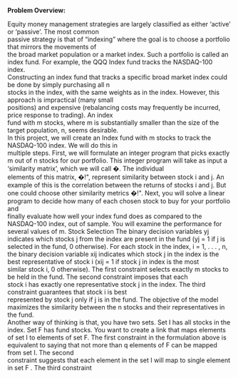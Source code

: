 **Problem Overview:**

Equity	money	management	strategies	are	largely	classified	as	either	‘active’	or	‘passive’.	The	most	common	
passive	strategy	is	that	of	“indexing” where	the	goal	is	to	choose	a	portfolio	that	mirrors	the	movements	of	
the	broad	market	population	or	a	market	index.	Such	a	portfolio	is	called	an	index	fund.	For	example,	the	QQQ	
Index	fund	tracks	the	NASDAQ-100	index.	
Constructing	an	index	fund	that	tracks	a	specific	broad	market	index	could	be	done	by	simply	purchasing	all	n	
stocks	in	the	index,	with	the	same	weights	as	in	the	index.	However, this	approach	is	impractical	(many	small	
positions)	and	expensive	(rebalancing	costs	may	frequently	be	incurred,	price	response	to	trading).	An	index	
fund	with	m stocks,	where	m is	substantially	smaller	than	the	size	of	the	target	population, n,	seems	desirable.	
In	this	project,	we	will	create	an	Index	fund	with	m stocks	to	track	the	NASDAQ-100	index.	We	will	do	this	in	
multiple	steps.	First,	we	will	formulate	an	integer	program	that	picks	exactly	m out	of	n	stocks	for	our	
portfolio.	This	integer	program	will	take	as	input	a	‘similarity	matrix’,	which	we	will	call	�.	The	individual	
elements	of	this	matrix,	�!", represent	similarity	between	stock	i	and	j.	An	example	of	this	is	the	correlation	
between	the	returns	of	stocks	i	and	j.	But	one	could	choose	other	similarity	metrics	�!".
Next,	you will	solve	a	linear	program	to	decide	how	many	of	each	chosen	stock	to	buy	for	your portfolio and	
finally	evaluate	how	well	your	index	fund	does	as	compared	to	the	NASDAQ-100	index,	out	of	sample. You	
will	examine	the	performance	for	several	values	of	m.
Stock Selection
The	binary	decision	variables	yj	indicates	which	stocks	j	from	the	index	are	present	in	the	fund	(yj	=	1	if	j	is	
selected	in	the	fund,	0	otherwise).	For	each	stock	in	the	index,	i	=	1,	.	.	.	,	n,	the	binary	decision	variable	xij	
indicates	which	stock	j	in	the	index	is	the	best	representative	of	stock	i	(xij	=	1	if	stock	j	in	index	is	the	most	
similar	stock	i,	0	otherwise).	
The	first	constraint	selects	exactly	m stocks	to	be	held	in	the	fund.	The	second	constraint	imposes	that	each	
stock	i	has	exactly	one	representative	stock	j	in	the	index.	The	third	constraint	guarantees	that	stock	i	is	best	
represented	by	stock	j	only	if	j	is	in	the	fund.	The	objective	of	the	model	maximizes	the	similarity	between	the	
n	stocks	and	their	representatives	in	the	fund.	
Another	way	of	thinking	is	that,	you	have	two	sets.	Set	I	has	all	stocks	in	the	index.	Set	F	has	fund	stocks.	You	
want	to	create	a	link	that	maps	elements	of	set	I	to	elements	of	set	F.	The	first	constraint	in	the	formulation	
above	is	equivalent	to	saying	that	not	more	than	q	elements	of	F	can	be	mapped	from	set	I.	The	second	
constraint	suggests	that	each	element	in	the	set	I	will	map	to	single	element	in	set	F	.	The	third	constraint	
